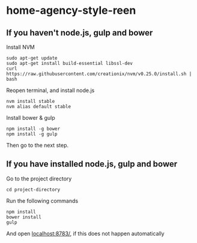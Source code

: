 home-agency-style-reen
======================

## If you haven't node.js, gulp and bower

Install NVM

    sudo apt-get update
    sudo apt-get install build-essential libssl-dev
    curl https://raw.githubusercontent.com/creationix/nvm/v0.25.0/install.sh | bash

Reopen terminal, and install node.js

    nvm install stable
    nvm alias default stable

Install bower & gulp

    npm install -g bower
    npm install -g gulp

Then go to the next step.

## If you have installed node.js, gulp and bower
Go to the project directory

    cd project-directory

Run the following commands

    npm install
    bower install
    gulp

And open [localhost:8783/](http://localhost:8783/), if this does not happen automatically
